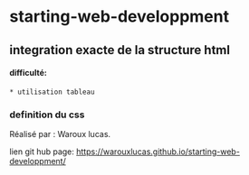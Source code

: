 # starting-web-developpment
## integration exacte de la structure html
#### difficulté: 
    * utilisation tableau 
### definition du css
Réalisé par : Waroux lucas.

lien git hub page: https://warouxlucas.github.io/starting-web-developpment/
